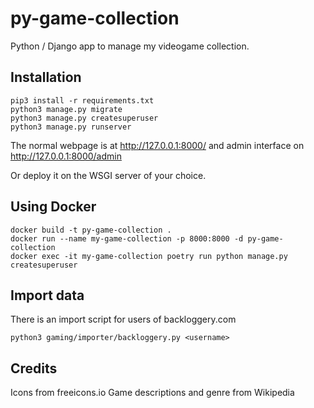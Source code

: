 # py-game-collection

Python / Django app to manage my videogame collection.

## Installation

```
pip3 install -r requirements.txt
python3 manage.py migrate
python3 manage.py createsuperuser
python3 manage.py runserver
```

The normal webpage is at http://127.0.0.1:8000/ and admin interface on http://127.0.0.1:8000/admin

Or deploy it on the WSGI server of your choice.

## Using Docker

```
docker build -t py-game-collection .
docker run --name my-game-collection -p 8000:8000 -d py-game-collection
docker exec -it my-game-collection poetry run python manage.py createsuperuser
```

## Import data

There is an import script for users of backloggery.com

```
python3 gaming/importer/backloggery.py <username>
```

## Credits

Icons from freeicons.io
Game descriptions and genre from Wikipedia
